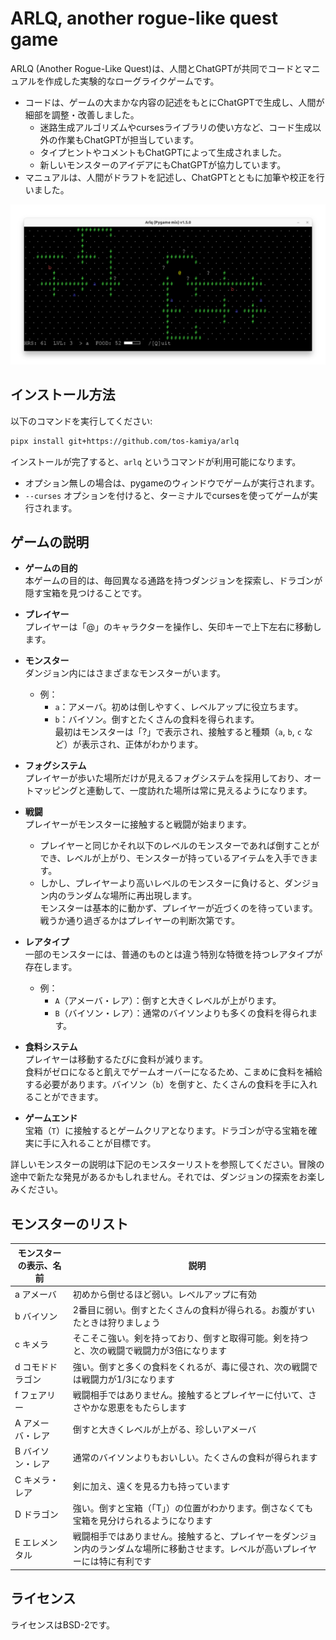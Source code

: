 # ARLQ, another rogue-like quest game

ARLQ (Another Rogue-Like Quest)は、人間とChatGPTが共同でコードとマニュアルを作成した実験的なローグライクゲームです。

* コードは、ゲームの大まかな内容の記述をもとにChatGPTで生成し、人間が細部を調整・改善しました。
  * 迷路生成アルゴリズムやcursesライブラリの使い方など、コード生成以外の作業もChatGPTが担当しています。
  * タイプヒントやコメントもChatGPTによって生成されました。
  * 新しいモンスターのアイデアにもChatGPTが協力しています。
* マニュアルは、人間がドラフトを記述し、ChatGPTとともに加筆や校正を行いました。

![](screenshot.png)

## インストール方法

以下のコマンドを実行してください:

```bash
pipx install git+https://github.com/tos-kamiya/arlq
```

インストールが完了すると、`arlq` というコマンドが利用可能になります。

- オプション無しの場合は、pygameのウィンドウでゲームが実行されます。
- `--curses` オプションを付けると、ターミナルでcursesを使ってゲームが実行されます。

## ゲームの説明

* **ゲームの目的**  
  本ゲームの目的は、毎回異なる通路を持つダンジョンを探索し、ドラゴンが隠す宝箱を見つけることです。

* **プレイヤー**  
  プレイヤーは「@」のキャラクターを操作し、矢印キーで上下左右に移動します。

* **モンスター**  
  ダンジョン内にはさまざまなモンスターがいます。  
  - 例：  
    - `a`：アメーバ。初めは倒しやすく、レベルアップに役立ちます。  
    - `b`：バイソン。倒すとたくさんの食料を得られます。  
  最初はモンスターは「?」で表示され、接触すると種類（`a`, `b`, `c` など）が表示され、正体がわかります。

* **フォグシステム**  
  プレイヤーが歩いた場所だけが見えるフォグシステムを採用しており、オートマッピングと連動して、一度訪れた場所は常に見えるようになります。

* **戦闘**  
  プレイヤーがモンスターに接触すると戦闘が始まります。  
  - プレイヤーと同じかそれ以下のレベルのモンスターであれば倒すことができ、レベルが上がり、モンスターが持っているアイテムを入手できます。  
  - しかし、プレイヤーより高いレベルのモンスターに負けると、ダンジョン内のランダムな場所に再出現します。  
  モンスターは基本的に動かず、プレイヤーが近づくのを待っています。戦うか通り過ぎるかはプレイヤーの判断次第です。

* **レアタイプ**  
  一部のモンスターには、普通のものとは違う特別な特徴を持つレアタイプが存在します。  
  - 例：  
    - `A`（アメーバ・レア）：倒すと大きくレベルが上がります。  
    - `B`（バイソン・レア）：通常のバイソンよりも多くの食料を得られます。

* **食料システム**  
  プレイヤーは移動するたびに食料が減ります。  
  食料がゼロになると飢えでゲームオーバーになるため、こまめに食料を補給する必要があります。バイソン（`b`）を倒すと、たくさんの食料を手に入れることができます。

* **ゲームエンド**  
  宝箱（`T`）に接触するとゲームクリアとなります。ドラゴンが守る宝箱を確実に手に入れることが目標です。

詳しいモンスターの説明は下記のモンスターリストを参照してください。冒険の途中で新たな発見があるかもしれません。それでは、ダンジョンの探索をお楽しみください。

## モンスターのリスト

| モンスターの表示、名前 | 説明 |
| --- | --- |
| a アメーバ | 初めから倒せるほど弱い。レベルアップに有効 |
| b バイソン | 2番目に弱い。倒すとたくさんの食料が得られる。お腹がすいたときは狩りましょう |
| c キメラ | そこそこ強い。剣を持っており、倒すと取得可能。剣を持つと、次の戦闘で戦闘力が3倍になります |
| d コモドドラゴン | 強い。倒すと多くの食料をくれるが、毒に侵され、次の戦闘では戦闘力が1/3になります |
| f フェアリー | 戦闘相手ではありません。接触するとプレイヤーに付いて、ささやかな恩恵をもたらします |
| A アメーバ・レア | 倒すと大きくレベルが上がる、珍しいアメーバ |
| B バイソン・レア | 通常のバイソンよりもおいしい。たくさんの食料が得られます |
| C キメラ・レア | 剣に加え、遠くを見る力も持っています |
| D ドラゴン | 強い。倒すと宝箱（「T」）の位置がわかります。倒さなくても宝箱を見分けられるようになります |
| E エレメンタル | 戦闘相手ではありません。接触すると、プレイヤーをダンジョン内のランダムな場所に移動させます。レベルが高いプレイヤーには特に有利です |

## ライセンス

ライセンスはBSD-2です。
